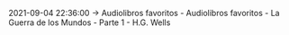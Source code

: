 2021-09-04 22:36:00 -> Audiolibros favoritos - Audiolibros favoritos - La Guerra de los Mundos - Parte 1 - H.G. Wells
